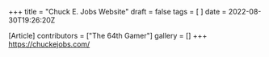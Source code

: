 +++
title = "Chuck E. Jobs Website"
draft = false
tags = [ ]
date = 2022-08-30T19:26:20Z

[Article]
contributors = ["The 64th Gamer"]
gallery = []
+++
https://chuckejobs.com/
